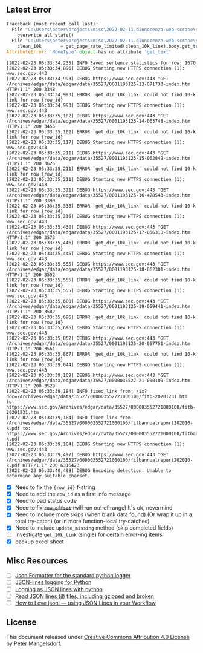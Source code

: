 
## Latest Error
```python
Traceback (most recent call last):
  File "C:\Users\peter\projects\misc\2022-02-11.dinnocenza-web-scrape\sec-scraper\sec_scraper.py", line 169, in <module>
    overwrite_all_stats()
  File "C:\Users\peter\projects\misc\2022-02-11.dinnocenza-web-scrape\sec-scraper\sec_scraper.py", line 148, in overwrite_all_stats  
    clean_10k       = get_page_rate_limited(clean_10k_link).body.get_text().strip().replace("\n"," ") # removing any newlines as well
AttributeError: 'NoneType' object has no attribute 'get_text'
```
```log
[2022-02-23 05:33:34,235] INFO Saved sentence statistics for row: 1670
[2022-02-23 05:33:34,896] DEBUG Starting new HTTPS connection (1): www.sec.gov:443
[2022-02-23 05:33:34,993] DEBUG https://www.sec.gov:443 "GET /Archives/edgar/data/edgar/data/35527/0001193125-13-071733-index.htm HTTP/1.1" 200 3348
[2022-02-23 05:33:34,993] ERROR `get_dir_10k_link` could not find 10-k link for row {row_id}
[2022-02-23 05:33:34,993] DEBUG Starting new HTTPS connection (1): www.sec.gov:443
[2022-02-23 05:33:35,102] DEBUG https://www.sec.gov:443 "GET /Archives/edgar/data/edgar/data/35527/0001193125-14-063748-index.htm HTTP/1.1" 200 3456
[2022-02-23 05:33:35,102] ERROR `get_dir_10k_link` could not find 10-k link for row {row_id}
[2022-02-23 05:33:35,117] DEBUG Starting new HTTPS connection (1): www.sec.gov:443
[2022-02-23 05:33:35,211] DEBUG https://www.sec.gov:443 "GET /Archives/edgar/data/edgar/data/35527/0001193125-15-062849-index.htm HTTP/1.1" 200 3626
[2022-02-23 05:33:35,211] ERROR `get_dir_10k_link` could not find 10-k link for row {row_id}
[2022-02-23 05:33:35,211] DEBUG Starting new HTTPS connection (1): www.sec.gov:443
[2022-02-23 05:33:35,321] DEBUG https://www.sec.gov:443 "GET /Archives/edgar/data/edgar/data/35527/0001193125-16-478543-index.htm HTTP/1.1" 200 3390
[2022-02-23 05:33:35,336] ERROR `get_dir_10k_link` could not find 10-k link for row {row_id}
[2022-02-23 05:33:35,336] DEBUG Starting new HTTPS connection (1): www.sec.gov:443
[2022-02-23 05:33:35,430] DEBUG https://www.sec.gov:443 "GET /Archives/edgar/data/edgar/data/35527/0001193125-17-056318-index.htm HTTP/1.1" 200 3573
[2022-02-23 05:33:35,446] ERROR `get_dir_10k_link` could not find 10-k link for row {row_id}
[2022-02-23 05:33:35,446] DEBUG Starting new HTTPS connection (1): www.sec.gov:443
[2022-02-23 05:33:35,555] DEBUG https://www.sec.gov:443 "GET /Archives/edgar/data/edgar/data/35527/0001193125-18-062301-index.htm HTTP/1.1" 200 3592
[2022-02-23 05:33:35,555] ERROR `get_dir_10k_link` could not find 10-k link for row {row_id}
[2022-02-23 05:33:35,555] DEBUG Starting new HTTPS connection (1): www.sec.gov:443
[2022-02-23 05:33:35,680] DEBUG https://www.sec.gov:443 "GET /Archives/edgar/data/edgar/data/35527/0001193125-19-059441-index.htm HTTP/1.1" 200 3582
[2022-02-23 05:33:35,696] ERROR `get_dir_10k_link` could not find 10-k link for row {row_id}
[2022-02-23 05:33:35,696] DEBUG Starting new HTTPS connection (1): www.sec.gov:443
[2022-02-23 05:33:35,852] DEBUG https://www.sec.gov:443 "GET /Archives/edgar/data/edgar/data/35527/0001193125-20-057751-index.htm HTTP/1.1" 200 3561
[2022-02-23 05:33:35,867] ERROR `get_dir_10k_link` could not find 10-k link for row {row_id}
[2022-02-23 05:33:39,044] DEBUG Starting new HTTPS connection (1): www.sec.gov:443
[2022-02-23 05:33:39,169] DEBUG https://www.sec.gov:443 "GET /Archives/edgar/data/edgar/data/35527/0000035527-21-000100-index.htm HTTP/1.1" 200 3529
[2022-02-23 05:33:39,184] INFO fixed link from: /ix?doc=/Archives/edgar/data/35527/000003552721000100/fitb-20201231.htm to: https://www.sec.gov/Archives/edgar/data/35527/000003552721000100/fitb-20201231.htm
[2022-02-23 05:33:39,184] INFO fixed link from: /Archives/edgar/data/35527/000003552721000100/fitbannualreport202010-k.pdf to: https://www.sec.gov/Archives/edgar/data/35527/000003552721000100/fitbannualreport202010-k.pdf
[2022-02-23 05:33:39,184] DEBUG Starting new HTTPS connection (1): www.sec.gov:443
[2022-02-23 05:33:39,497] DEBUG https://www.sec.gov:443 "GET /Archives/edgar/data/35527/000003552721000100/fitbannualreport202010-k.pdf HTTP/1.1" 200 6316423
[2022-02-23 05:33:40,498] DEBUG Encoding detection: Unable to determine any suitable charset.
```
- [x] Need to fix the `{row_id}` f-string
- [x] Need to add the `row_id` as a first info message
- [x] Need to pad status code
- [x] ~~Need to fix `row_offset` (will run out of range)~~ It's ok, nevermind
- [x] Need to include more skips (when blank data found) (Or wrap it up in a total try-catch) (or in more function-local try-catches)
- [x] Need to include `update_missing` method (skip completed fields)
- [ ] Investigate `get_10k_link` (single) for certain error-ing items
- [x] backup excel sheet

## Misc Resources
- [ ] [Json Formatter for the standard python logger](https://github.com/madzak/python-json-logger)
- [ ] [JSON-lines logging for Python](https://github.com/aweber/json-scribe)
- [ ] [Logging as JSON lines with python](https://stackoverflow.com/questions/63416817/logging-as-json-lines-with-python)
- [ ] [Read JSON lines (jl) files, including gzipped and broken](https://github.com/TeamHG-Memex/json-lines)
- [ ] [How to Love jsonl — using JSON Lines in your Workflow](https://galea.medium.com/how-to-love-jsonl-using-json-line-format-in-your-workflow-b6884f65175b)

## License
This document released under [Creative Commons Attribution 4.0 License](https://creativecommons.org/licenses/by/4.0/) by Peter Mangelsdorf.
